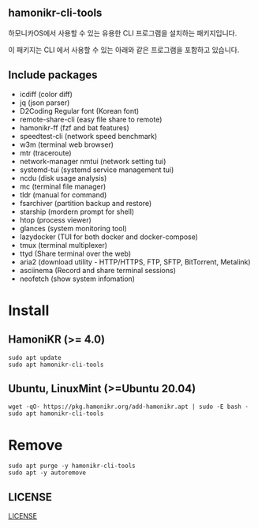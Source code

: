## hamonikr-cli-tools

하모니카OS에서 사용할 수 있는 유용한 CLI 프로그램을 설치하는 패키지입니다.

이 패키지는 CLI 에서 사용할 수 있는 아래와 같은 프로그램을 포함하고 있습니다.

Include packages
----------------
- icdiff (color diff)
- jq (json parser)
- D2Coding Regular font (Korean font)
- remote-share-cli (easy file share to remote)
- hamonikr-ff (fzf and bat features)
- speedtest-cli (network speed benchmark)
- w3m (terminal web browser)
- mtr (traceroute)
- network-manager nmtui (network setting tui)
- systemd-tui (systemd service management tui)
- ncdu (disk usage analysis)
- mc (terminal file manager)
- tldr (manual for command)
- fsarchiver (partition backup and restore)
- starship (mordern prompt for shell)
- htop (process viewer)
- glances (system monitoring tool)
- lazydocker (TUI for both docker and docker-compose)
- tmux (terminal multiplexer)
- ttyd (Share terminal over the web)
- aria2 (download utility - HTTP/HTTPS, FTP, SFTP, BitTorrent, Metalink)
- asciinema (Record and share terminal sessions)
- neofetch (show system infomation)


# Install

## HamoniKR (>= 4.0)
```
sudo apt update
sudo apt hamonikr-cli-tools
```

## Ubuntu, LinuxMint (>=Ubuntu 20.04)

```
wget -qO- https://pkg.hamonikr.org/add-hamonikr.apt | sudo -E bash -
sudo apt hamonikr-cli-tools
```

# Remove
```
sudo apt purge -y hamonikr-cli-tools
sudo apt -y autoremove
``` 

## LICENSE
[LICENSE](./LICENSE)


